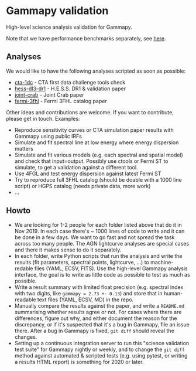 # Gammapy validation

High-level science analysis validation for Gammapy.

Note that we have performance benchmarks separately, see [here](../README.md).

## Analyses

We would like to have the following analyses scripted as soon as possible:

- [cta-1dc](cta-1dc) - CTA first data challenge tools check
- [hess-dl3-dr1](hess-dl3-dr1) - H.E.S.S. DR1 & validation paper
- [joint-crab](joint-crab) - Joint Crab paper
- [fermi-3fhl](fermi-3fhl) - Fermi 3FHL catalog paper

Other ideas and contributions are welcome. If you want to contribute, please get in touch. Examples:

- Reproduce sensitivity curves or CTA simulation paper results with Gammapy using public IRFs
- Simulate and fit spectral line at low energy where energy dispersion matters
- Simulate and fit various models (e.g. each spectral and spatial model) and check that input=output.
  Possibly use ctools or Fermi ST to simulate, to get a validation against a different tool.
- Use 4FGL and test energy dispersion against latest Fermi ST
- Try to reproduce full 3FHL catalog (should be doable with a 1000 line script) or HGPS catalog (needs private data, more work)
- ...

## Howto

- We are looking for 1-2 people for each folder listed above that do it in Nov 2019. In each case there's ~ 1000 lines of code to write and it can be done in a few days. We want to go fast and not spread the task across too many people. The AGN lightcurve analyses are special cases and there it makes sense to do it separately.
- In each folder, write Python scripts that run the analysis and write the results (fit parameters, spectral points, lightcurve, ...) to machine-redable files (YAML, ECSV, FITS). Use the high-level Gammapy analysis interface, the goal is to write as little code as possible to test as much as possible.
- Write a result summary with limited float precision (e.g. spectral index with two digits, like `gammapy = 2.73 +- 0.13`) and store that in human-readable text files (YAML, ECSV, MD) in the repo.
- Manually compare the results against the paper, and write a `README.md` summarising whether results agree or not. For cases where there are differences, figure out why, and either document the reason for the discrepancy, or if it's suspected that it's a bug in Gammapy, file an issue there. After a bug in Gammapy is fixed, `git diff` should reveal the changes.
- Setting up a continuous integration server to run this "science validation test suite" for Gammapy nightly or weekly, and to change the `git diff` method against automated & scripted tests (e.g. using pytest, or writing a results HTML report) is something for 2020 or later.
